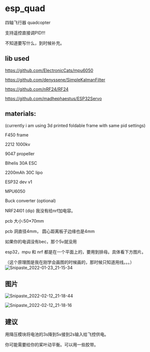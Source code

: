# esp_quad


四轴飞行器
quadcopter

支持遥控直接调PID!!!

不知道要写什么，到时候补充。

## lib used

https://github.com/ElectronicCats/mpu6050

https://github.com/denyssene/SimpleKalmanFilter

https://github.com/nRF24/RF24

https://github.com/madhephaestus/ESP32Servo

## materials: 

(currently i am using 3d printed foldable frame with same pid settings)

F450 frame

2212 1000kv

9047 propeller

Blhelis 30A ESC

2200mAh 30C lipo

ESP32 dev v1

MPU6050

Buck converter (optional)

NRF24l01 (dip)
我没有给nrf加电容。

pcb 大小:50*70mm

pcb 洞直径4mm， 圆心距离板子边缘也是4mm

如果你的电调没有bec，那个5v就没用

esp32，mpu 和 nrf 都是在一个平面上的，要用到排母。具体看下方图片。

（这个原理图是我在刚学会画图的时候画的，那时候只知道用线。。。）
![Snipaste_2022-01-23_21-15-34](https://user-images.githubusercontent.com/93729382/150698246-78d3da66-8087-4fe0-b6a5-2e3735c33d64.png)


## 图片
![Snipaste_2022-02-12_21-18-44](https://user-images.githubusercontent.com/93729382/153728822-b4021f53-91a1-41fd-ba63-0a54a1d2fdcd.png)

![Snipaste_2022-02-12_21-18-16](https://user-images.githubusercontent.com/93729382/153728832-dda35325-d8dc-4069-884d-cacaf6c28adc.png)



## 建议
用降压模块将电池的3s降到5v接到2s输入给飞控供电。

你可能需要给你的桨叶动平衡。可以用一些胶带。









